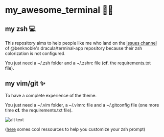 # my_awesome_terminal 🧛‍♂️

## my zsh 💻

This repository aims to help people like me who land on the [Issues channel](https://github.com/dracula/terminal-app/issues/14) of @benknoble's dracula/terminal-app repository because their zsh colorization is not configured.

You just need a ~/.zsh folder and a ~/.zshrc file (**cf.** the requirements.txt file).

## my vim/git ✨
To have a complete experience of the theme.

You just need a ~/.vim folder, a ~/.vimrc file and a ~/.gitconfig file (one more time **cf.** the requirements.txt file).

![alt text](https://github.com/mdeboute/my_awesome_zsh/blob/main/assets/Capture%20d’écran%202020-10-13%20à%2019.02.08%202.png)


([here](https://stackoverflow.com/questions/689765/how-can-i-change-the-color-of-my-prompt-in-zsh-different-from-normal-text) somes cool ressources to help you customize your zsh prompt)
